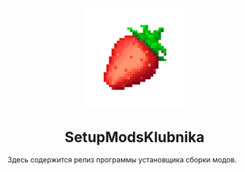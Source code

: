 <p align="center"><img src="./icon.png" width="200px" height="200px"></p>
<h1 align="center">SetupModsKlubnika</h1>

Здесь содержится релиз программы установщика сборки модов.
